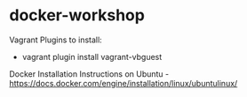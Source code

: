 # docker-workshop

Vagrant Plugins to install:
- vagrant plugin install vagrant-vbguest

Docker Installation Instructions on Ubuntu - https://docs.docker.com/engine/installation/linux/ubuntulinux/

